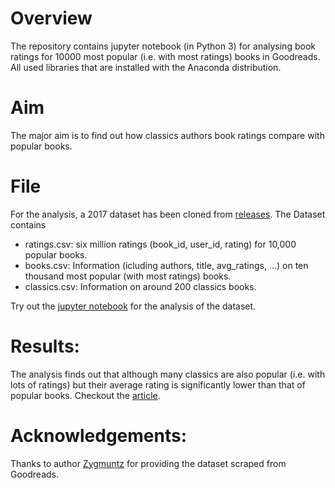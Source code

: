 # Overview
The repository contains jupyter notebook (in Python 3) for analysing book ratings for 10000 most popular (i.e. with most ratings) books in Goodreads. All used libraries that are installed with the Anaconda distribution.

# Aim
The major aim is to find out how classics authors book ratings compare with popular books.

# File
For the analysis, a 2017 dataset has been cloned from [releases](https://github.com/zygmuntz/goodbooks-10k/releases). The Dataset contains
* ratings.csv: six million ratings (book_id, user_id, rating) for 10,000 popular books.
* books.csv: Information (icluding authors, title, avg_ratings, ...) on ten thousand most popular (with most ratings) books.
* classics.csv: Information on around 200 classics books.

Try out the [jupyter notebook](book_analysis.ipynb) for the analysis of the dataset.

# Results:
The analysis finds out that although many classics are also popular (i.e. with lots of ratings) but their average rating is significantly lower than that of popular books. Checkout the [article](https://medium.com/@hritam79/do-not-judge-a-book-by-its-rating-9a8681a1757e).

# Acknowledgements:
Thanks to author [Zygmuntz](https://github.com/zygmuntz) for providing the dataset scraped from Goodreads.